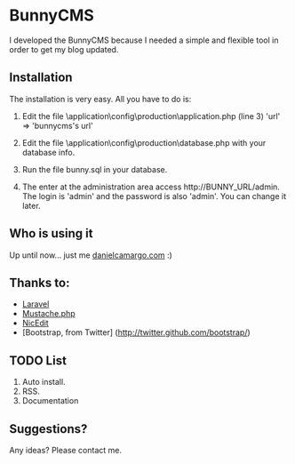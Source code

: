BunnyCMS
=============
I developed the BunnyCMS because I needed a simple and flexible tool in order to get my blog updated.  

Installation
----------

The installation is very easy. All you have to do is:

1. Edit the file \application\config\production\application.php (line 3)
	'url' => 'bunnycms's url'

2. Edit the file \application\config\production\database.php with your database info.

3. Run the file bunny.sql in your database.

4. The enter at the administration area access http://BUNNY_URL/admin. The login is 'admin' and the password is also 'admin'. You can change it later.

Who is using it
-------------
Up until now... just me [danielcamargo.com](http://www.danielcamargo.com) :) 

Thanks to:
--------
* [Laravel](http://laravel.com/) 
* [Mustache.php](https://github.com/bobthecow/mustache.php) 
* [NicEdit](http://nicedit.com/)
* [Bootstrap, from Twitter] (http://twitter.github.com/bootstrap/) 


TODO List
------------
1. Auto install.
2. RSS.
3. Documentation

Suggestions?
-----------
Any ideas? Please contact me. 